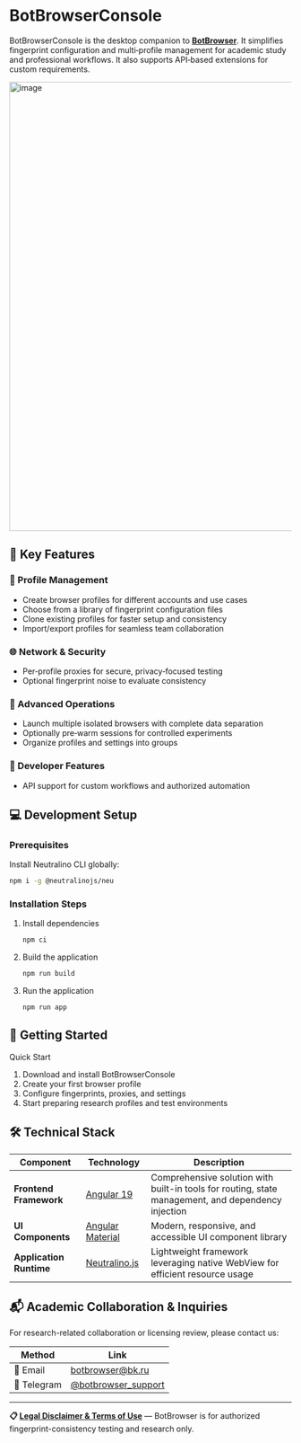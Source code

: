 # BotBrowserConsole

BotBrowserConsole is the desktop companion to **[BotBrowser](https://github.com/botswin/BotBrowser)**. It simplifies fingerprint configuration and multi‑profile management for academic study and professional workflows. It also supports API‑based extensions for custom requirements.

<img width="800" alt="image" src="https://github.com/user-attachments/assets/e9c0b656-83b0-4be5-986e-d4bc3c04b4b5">

## 🚀 Key Features

### 🔧 Profile Management
- Create browser profiles for different accounts and use cases
- Choose from a library of fingerprint configuration files
- Clone existing profiles for faster setup and consistency
- Import/export profiles for seamless team collaboration

### 🌐 Network & Security
- Per‑profile proxies for secure, privacy‑focused testing
- Optional fingerprint noise to evaluate consistency

### 🚀 Advanced Operations
- Launch multiple isolated browsers with complete data separation
- Optionally pre‑warm sessions for controlled experiments
- Organize profiles and settings into groups

### 🔌 Developer Features
- API support for custom workflows and authorized automation

## 💻 Development Setup

### Prerequisites
Install Neutralino CLI globally:
```bash
npm i -g @neutralinojs/neu
```

### Installation Steps

1. Install dependencies
   ```bash
   npm ci
   ```

2. Build the application
   ```bash
   npm run build
   ```

3. Run the application
   ```bash
   npm run app
   ```

## 🚀 Getting Started

Quick Start

1. Download and install BotBrowserConsole
2. Create your first browser profile
3. Configure fingerprints, proxies, and settings
4. Start preparing research profiles and test environments

## 🛠️ Technical Stack

| Component | Technology | Description |
|-----------|------------|-------------|
| **Frontend Framework** | [Angular 19](https://angular.dev) | Comprehensive solution with built-in tools for routing, state management, and dependency injection |
| **UI Components** | [Angular Material](https://material.angular.io) | Modern, responsive, and accessible UI component library |
| **Application Runtime** | [Neutralino.js](https://neutralino.js.org) | Lightweight framework leveraging native WebView for efficient resource usage |


## 📬 Academic Collaboration & Inquiries

For research-related collaboration or licensing review, please contact us:

| Method | Link |
|--------|------|
| 📧 Email | [botbrowser@bk.ru](mailto:botbrowser@bk.ru) |
| 📱 Telegram | [@botbrowser_support](https://t.me/botbrowser_support) |

---

**📋 [Legal Disclaimer & Terms of Use](https://github.com/botswin/BotBrowser/blob/main/DISCLAIMER.md)** — BotBrowser is for authorized fingerprint-consistency testing and research only.
